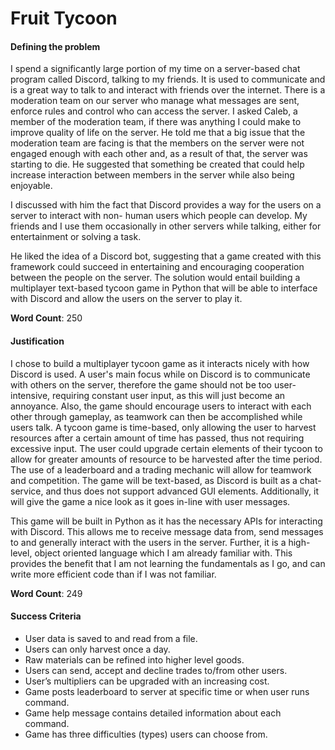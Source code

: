 # Fruit Tycoon

#### Defining the problem

I spend a significantly large portion of my time on a server-based chat program called Discord, talking to my friends. It is used to communicate and is a great way to talk to and interact with friends over the internet. There is a moderation team on our server who manage what messages are sent, enforce rules and control who can access the server. I asked Caleb, a member of the moderation team, if there was anything I could make to improve quality of life on the server. He told me that a big issue that the moderation team are facing is that the members on the server were not engaged enough with each other and, as a result of that, the server was starting to die. He suggested that something be created that could help increase interaction between members in the server while also being enjoyable.

I discussed with him the fact that Discord provides a way for the users on a server to interact with non- human users which people can develop. My friends and I use them occasionally in other servers while talking, either for entertainment or solving a task.

He liked the idea of a Discord bot, suggesting that a game created with this framework could succeed in entertaining and encouraging cooperation between the people on the server. The solution would entail building a multiplayer text-based tycoon game in Python that will be able to interface with Discord and allow the users on the server to play it.

**Word Count**: 250

#### Justification

I chose to build a multiplayer tycoon game as it interacts nicely with how Discord is used. A user's main focus while on Discord is to communicate with others on the server, therefore the game should not be too user-intensive, requiring constant user input, as this will just become an annoyance. Also, the game should encourage users to interact with each other through gameplay, as teamwork can then be accomplished while users talk. A tycoon game is time-based, only allowing the user to harvest resources after a certain amount of time has passed, thus not requiring excessive input. The user could upgrade certain elements of their tycoon to allow for greater amounts of resource to be harvested after the time period. The use of a leaderboard and a trading mechanic will allow for teamwork and competition. The game will be text-based, as Discord is built as a chat-service, and thus does not support advanced GUI elements. Additionally, it will give the game a nice look as it goes in-line with user messages.

This game will be built in Python as it has the necessary APIs for interacting with Discord. This allows me to receive message data from, send messages to and generally interact with the users in the server. Further, it is a high-level, object oriented language which I am already familiar with. This provides the benefit that I am not learning the fundamentals as I go, and can write more efficient code than if I was not familiar.

**Word Count**: 249

#### Success Criteria

- User data is saved to and read from a file.
- Users can only harvest once a day.
- Raw materials can be refined into higher level goods.
- Users can send, accept and decline trades to/from other users.
- User’s multipliers can be upgraded with an increasing cost.
- Game posts leaderboard to server at specific time or when user runs command.
- Game help message contains detailed information about each command.
- Game has three difficulties (types) users can choose from.
